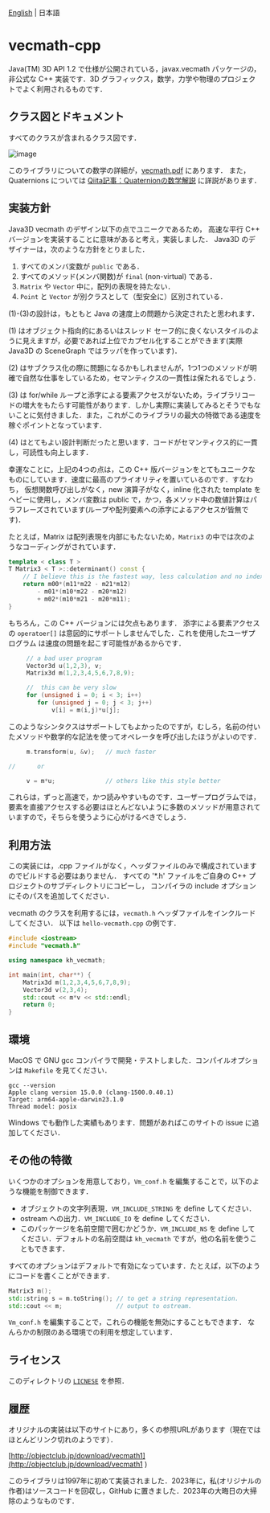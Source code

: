 [English](README.md) | 日本語
# vecmath-cpp

Java(TM) 3D API 1.2 で仕様が公開されている，javax.vecmath パッケージの，非公式な C++ 実装です．3D グラフィックス，数学，力学や物理のプロジェクトでよく利用されるものです．

## クラス図とドキュメント

すべてのクラスが含まれるクラス図です．

![image](https://github.com/kenjihiranabe/vecmath-cpp/assets/1093925/7a562372-bbc6-43d4-ac7d-6ea66b7da3e4)

このライブラリについての数学の詳細が，[vecmath.pdf](vecmath.pdf) にあります．
また，Quaternions については [Qiita記事：Quaternionの数学解説](https://qiita.com/kenjihiranabe/items/945232fbde58fab45681) に詳説があります．


## 実装方針

Java3D vecmath のデザイン以下の点でユニークであるため，
高速な平行 C++ バージョンを実装することに意味があると考え，実装しました．
Java3D のデザイナーは，次のような方針をとりました．

1. すべてのメンバ変数が `public` である．
2. すべてのメソッド(メンバ関数)が `final` (non-virtual) である．
3. `Matrix` や `Vector` 中に，配列の表現を持たない．
4. `Point` と `Vector` が別クラスとして（型安全に）区別されている．

(1)-(3)の設計は，もともと Java の速度上の問題から決定されたと思われます．

(1) はオブジェクト指向的にあるいはスレッド セーフ的に良くないスタイルのように見えますが，必要であれば上位でカプセル化することができます(実際 Java3D の SceneGraph ではラッパを作っています)． 

(2) はサブクラス化の際に問題になるかもしれませんが，1つ1つのメソッドが明確で自然な仕事をしているため，セマンティクスの一貫性は保たれるでしょう．

(3) は for/while ループと添字による要素アクセスがないため，ライブラリコードの増大をもたらす可能性があります．しかし実際に実装してみるとそうでもないことに気付きました．また，これがこのライブラリの最大の特徴である速度を稼ぐポイントとなっています．

(4) はとてもよい設計判断だったと思います．コードがセマンティクス的に一貫し，可読性も向上します．

幸運なことに，上記の4つの点は，この C++ 版バージョンをとてもユニークなものにしています．速度に最高のプライオリティを置いているのです．すなわち， 仮想関数呼び出しがなく，new 演算子がなく，inline 化された template をヘビーに使用し，メンバ変数は public で，かつ，各メソッド中の数値計算はパラフレーズされています(ループや配列要素への添字によるアクセスが皆無です)．

たとえば，Matrix は配列表現を内部にもたないため，`Matrix3` の中では次のようなコーディングがされています．


```C++
template < class T >
T Matrix3 < T >::determinant() const {
    // I believe this is the fastest way, less calculation and no indexing.
    return m00*(m11*m22 - m21*m12)
        - m01*(m10*m22 - m20*m12)
        + m02*(m10*m21 - m20*m11);
}
```

もちろん，この C++ バージョンには欠点もあります．
添字による要素アクセスの `operatoer[]` は意図的にサポートしませんでした．これを使用したユーザプログラム は速度の問題を起こす可能性があるからです．

```C++
     // a bad user program
     Vector3d u(1,2,3), v;
     Matrix3d m(1,2,3,4,5,6,7,8,9);

     //  this can be very slow
     for (unsigned i = 0; i < 3; i++)
        for (unsigned j = 0; j < 3; j++)
            v[i] = m(i,j)*u[j];
```

このようなシンタクスはサポートしてもよかったのですが，むしろ，名前の付いたメソッドや数学的な記法を使ってオペレータを呼び出したほうがよいのです．

```C++
     m.transform(u, &v);   // much faster

//      or

     v = m*u;              // others like this style better
```

これらは，ずっと高速で，かつ読みやすいものです．ユーザープログラムでは，要素を直接アクセスする必要はほとんどないように多数のメソッドが用意されていますので，そちらを使うように心がけるべきでしょう．

## 利用方法

この実装には，.cpp ファイルがなく，ヘッダファイルのみで構成されていますのでビルドする必要はありません．
すべての '*.h' ファイルをご自身の C++ プロジェクトのサブディレクトリにコピーし，
コンパイラの include オプションにそのパスを追加してください．

vecmath のクラスを利用するには，`vecmath.h` ヘッダファイルをインクルードしてください．
以下は `hello-vecmath.cpp` の例です．

```C++ hello-vecmath.cpp
#include <iostream>
#include "vecmath.h"

using namespace kh_vecmath;

int main(int, char**) {
    Matrix3d m(1,2,3,4,5,6,7,8,9);
    Vector3d v(2,3,4);
    std::cout << m*v << std::endl;
    return 0;
}
```

## 環境

MacOS で GNU gcc コンパイラで開発・テストしました．コンパイルオプションは `Makefile` を見てください．

```
gcc --version
Apple clang version 15.0.0 (clang-1500.0.40.1)
Target: arm64-apple-darwin23.1.0
Thread model: posix
```

Windows でも動作した実績もあります．問題があればこのサイトの issue に追加してください．

## その他の特徴

いくつかのオプションを用意しており，`Vm_conf.h` を編集することで，以下のような機能を制御できます．

- オブジェクトの文字列表現．`VM_INCLUDE_STRING` を define してください．
- ostream への出力．`VM_INCLUDE_IO` を define してください．
- このパッケージを名前空間で囲むかどうか．`VM_INCLUDE_NS` を define してください．デフォルトの名前空間は `kh_vecmath` ですが，他の名前を使うこともできます．

すべてのオプションはデフォルトで有効になっています．たとえば，以下のようにコードを書くことができます．

```C++
Matrix3 m();
std::string s = m.toString(); // to get a string representation.
std::cout << m;               // output to ostream.
```

`Vm_conf.h` を編集することで，これらの機能を無効にすることもできます．
なんらかの制限のある環境での利用を想定しています．

## ライセンス

このディレクトリの [`LICNESE`](LICENSE) を参照．

## 履歴

オリジナルの実装は以下のサイトにあり，多くの参照URLがあります（現在ではほとんどリンク切れのようです）．

[http://objectclub.jp/download/vecmath1](http://objectclub.jp/download/vecmath1
)

このライブラリは1997年に初めて実装されました．2023年に，私(オリジナルの作者)はソースコードを回収し，GitHub に置きました．2023年の大晦日の大掃除のようなものです．


